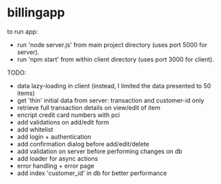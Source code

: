 # billingapp
to run app: 
- run 'node server.js' from main project directory (uses port 5000 for server).
- run 'npm start' from within client directory (uses port 3000 for client).

TODO:
- data lazy-loading in client (instead, I limited the data presented to 50 items)
- get 'thin' initial data from server: transaction and customer-id only
- retrieve full transaction details on view/edit of item
- encript credit card numbers with pci
- add validations on add/edit form
- add whitelist
- add login + authentication
- add confirmation dialog before add/edit/delete
- add validation on server before performing changes on db
- add loader for async actions
- error handling + error page
- add index 'customer_id' in db for better performance
